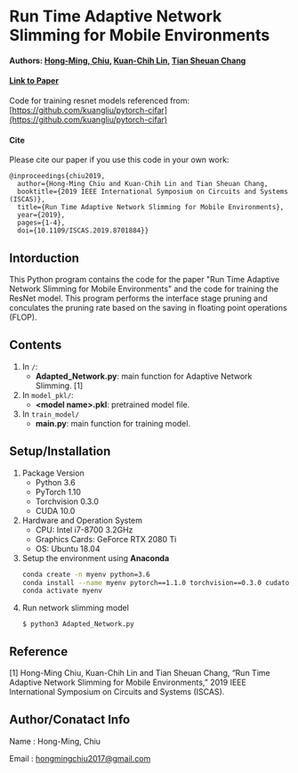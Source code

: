 # Run Time Adaptive Network Slimming for Mobile Environments

#### Authors: [Hong-Ming, Chiu](https://hong-ming.github.io/), [Kuan-Chih Lin](), [Tian Sheuan Chang](https://eenctu.nctu.edu.tw/tw/teacher/p1.php?num=108&page=1)
#### [Link to Paper](https://ieeexplore.ieee.org/document/8701884)
Code for training resnet models referenced from: [https://github.com/kuangliu/pytorch-cifar](https://github.com/kuangliu/pytorch-cifar)
#### Cite
Please cite our paper if you use this code in your own work:

```
@inproceedings{chiu2019,
  author={Hong-Ming Chiu and Kuan-Chih Lin and Tian Sheuan Chang,
  booktitle={2019 IEEE International Symposium on Circuits and Systems (ISCAS)}, 
  title={Run Time Adaptive Network Slimming for Mobile Environments}, 
  year={2019},
  pages={1-4},
  doi={10.1109/ISCAS.2019.8701884}}
```

## Intorduction
This Python program contains the code for the paper "Run Time Adaptive Network Slimming for Mobile Environments" and the code for training the ResNet model. This program performs the interface stage pruning and conculates the pruning rate based on the saving in floating point operations (FLOP).

## Contents
1. In `/`:
    - **Adapted_Network.py**: main function for Adaptive Network Slimming. [1]
2. In `model_pkl/`: 
    - **\<model name>.pkl**: pretrained model file.
3. In `train_model/`
    - **main.py**: main function for training model.
    
## Setup/Installation
1. Package Version
    - Python 3.6
    - PyTorch 1.10
    - Torchvision 0.3.0
    - CUDA 10.0
2. Hardware and Operation System
    - CPU: Intel i7-8700 3.2GHz
    - Graphics Cards: GeForce RTX 2080 Ti
    - OS: Ubuntu 18.04
3. Setup the environment using **Anaconda** 
   ```sh
   conda create -n myenv python=3.6
   conda install --name myenv pytorch==1.1.0 torchvision==0.3.0 cudatoolkit=10.0 -c pytorch
   conda activate myenv
   ```
3. Run network slimming model
   ```
   $ python3 Adapted_Network.py
   ```
        
## Reference
[1] Hong-Ming Chiu, Kuan-Chih Lin and Tian Sheuan Chang, “Run Time Adaptive Network Slimming for Mobile Environments,” 2019 IEEE International Symposium on Circuits and Systems (ISCAS).
    
## Author/Conatact Info
Name  : Hong-Ming, Chiu

Email : hongmingchiu2017@gmail.com
